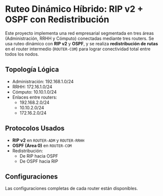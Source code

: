 # Ruteo Dinámico Híbrido: RIP v2 + OSPF con Redistribución

Este proyecto implementa una red empresarial segmentada en tres áreas (Administración, RRHH y Cómputo) conectadas mediante tres routers. Se usa ruteo dinámico con **RIP v2** y **OSPF**, y se realiza **redistribución de rutas** en el router intermedio (`ROUTER-COM`) para lograr conectividad total entre todos los nodos.

##  Topología Lógica

- Administración: 192.168.1.0/24
- RRHH: 172.16.1.0/24
- Cómputo: 10.10.1.0/24
- Enlaces entre routers:
  - 192.168.2.0/24
  - 10.10.2.0/24
  - 172.16.2.0/24


## Protocolos Usados

- **RIP v2** en `ROUTER-ADM` y `ROUTER-RRHH`
- **OSPF (Area 0)** en `ROUTER-COM`
- Redistribución:
  - De RIP hacia OSPF
  - De OSPF hacia RIP

## Configuraciones

Las configuraciones completas de cada router están disponibles.



